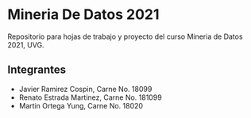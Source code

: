 # Mineria De Datos 2021

Repositorio para hojas de trabajo y proyecto del curso Mineria de Datos 2021, UVG.

## Integrantes

* Javier Ramirez Cospin, Carne No. 18099
* Renato Estrada Martinez, Carne No. 181099
* Martin Ortega Yung, Carne No. 18020



